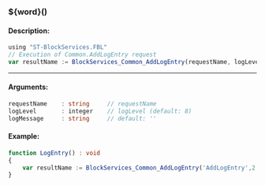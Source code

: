 ### ${word}()

#### Description:
```ts
using "ST-BlockServices.FBL"
// Execution of Common.AddLogEntry request
var resultName := BlockServices_Common_AddLogEntry(requestName, logLevel, logMessage)
```
----
#### Arguments:
```ts
requestName    : string     // requestName
logLevel       : integer    // logLevel (default: 8)
logMessage     : string     // default: ''
```
#### Example:
```ts
function LogEntry() : void
{
    var resultName := BlockServices_Common_AddLogEntry('AddLogEntry',2,'This is a Info-message')
}
```